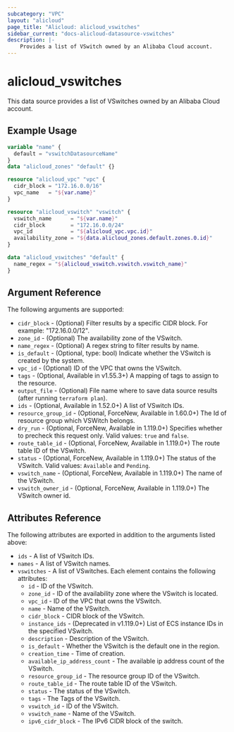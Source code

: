 ```yaml
---
subcategory: "VPC"
layout: "alicloud"
page_title: "Alicloud: alicloud_vswitches"
sidebar_current: "docs-alicloud-datasource-vswitches"
description: |-
    Provides a list of VSwitch owned by an Alibaba Cloud account.
---
```


# alicloud\_vswitches

This data source provides a list of VSwitches owned by an Alibaba Cloud account.

## Example Usage

```terraform
variable "name" {
  default = "vswitchDatasourceName"
}
data "alicloud_zones" "default" {}

resource "alicloud_vpc" "vpc" {
  cidr_block = "172.16.0.0/16"
  vpc_name   = "${var.name}"
}

resource "alicloud_vswitch" "vswitch" {
  vswitch_name      = "${var.name}"
  cidr_block        = "172.16.0.0/24"
  vpc_id            = "${alicloud_vpc.vpc.id}"
  availability_zone = "${data.alicloud_zones.default.zones.0.id}"
}

data "alicloud_vswitches" "default" {
  name_regex = "${alicloud_vswitch.vswitch.vswitch_name}"
}
```

## Argument Reference

The following arguments are supported:

* `cidr_block` - (Optional) Filter results by a specific CIDR block. For example: "172.16.0.0/12".
* `zone_id` - (Optional) The availability zone of the VSwitch.
* `name_regex` - (Optional) A regex string to filter results by name.
* `is_default` - (Optional, type: bool) Indicate whether the VSwitch is created by the system.
* `vpc_id` - (Optional) ID of the VPC that owns the VSwitch.
* `tags` - (Optional, Available in v1.55.3+) A mapping of tags to assign to the resource.
* `output_file` - (Optional) File name where to save data source results (after running `terraform plan`).
* `ids` - (Optional, Available in 1.52.0+) A list of VSwitch IDs.
* `resource_group_id` - (Optional, ForceNew, Available in 1.60.0+) The Id of resource group which VSWitch belongs.
* `dry_run` - (Optional, ForceNew, Available in 1.119.0+) Specifies whether to precheck this request only. Valid values: `true` and `false`.
* `route_table_id` - (Optional, ForceNew, Available in 1.119.0+) The route table ID of the VSwitch.
* `status` - (Optional, ForceNew, Available in 1.119.0+) The status of the VSwitch. Valid values: `Available` and `Pending`.
* `vswitch_name` - (Optional, ForceNew, Available in 1.119.0+) The name of the VSwitch.
* `vswitch_owner_id` - (Optional, ForceNew, Available in 1.119.0+) The VSwitch owner id.

## Attributes Reference

The following attributes are exported in addition to the arguments listed above:

* `ids` - A list of VSwitch IDs.
* `names` - A list of VSwitch names.
* `vswitches` - A list of VSwitches. Each element contains the following attributes:
  * `id` - ID of the VSwitch.
  * `zone_id` - ID of the availability zone where the VSwitch is located.
  * `vpc_id` - ID of the VPC that owns the VSwitch.
  * `name` - Name of the VSwitch.
  * `cidr_block` - CIDR block of the VSwitch.
  * `instance_ids` - (Deprecated in v1.119.0+) List of ECS instance IDs in the specified VSwitch.
  * `description` - Description of the VSwitch.
  * `is_default` - Whether the VSwitch is the default one in the region.
  * `creation_time` - Time of creation.
  * `available_ip_address_count` - The available ip address count of the VSwitch.
  * `resource_group_id` - The resource group ID of the VSwitch.
  * `route_table_id` - The route table ID of the VSwitch.
  * `status` - The status of the VSwitch.
  * `tags` - The Tags of the VSwitch.
  * `vswitch_id` - ID of the VSwitch.
  * `vswitch_name` - Name of the VSwitch.
  * `ipv6_cidr_block` - The IPv6 CIDR block of the switch.
